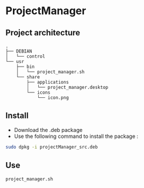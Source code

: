 # ProjectManager
## Project architecture
```
.
├── DEBIAN
│   └── control
└── usr
    ├── bin
    │   └── project_manager.sh
    └── share
        ├── applications
        │   └── project_manager.desktop
        └── icons
            └── icon.png
```
## Install
- Download the .deb package
- Use the following command to install the package : 

```bash
sudo dpkg -i projectManager_src.deb
```
## Use
```bash
project_manager.sh
```
